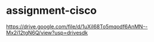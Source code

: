 # assignment-cisco
https://drive.google.com/file/d/1uXiI68To5mqodf6AnMN--Mx2i12tgN6Q/view?usp=drivesdk
